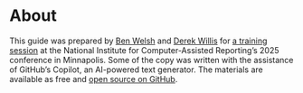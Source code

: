 # About

This guide was prepared by [Ben Welsh](https://palewi.re/who-is-ben-welsh/) and [Derek Willis](https://schedules.ire.org/nicar-2025/index.html#2046) for [a training session](https://schedules.ire.org/nicar-2025/index.html#2045) at the National Institute for Computer-Assisted Reporting’s 2025 conference in Minnapolis. Some of the copy was written with the assistance of GitHub’s Copilot, an AI-powered text generator. The materials are available as free and [open source on GitHub](https://github.com/palewire/first-llm-classifier).
